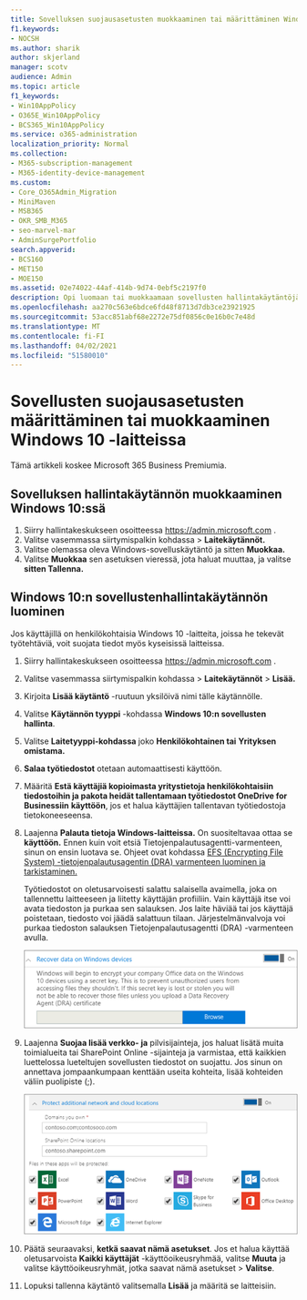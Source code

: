```yaml
---
title: Sovelluksen suojausasetusten muokkaaminen tai määrittäminen Windows 10 -laitteissa
f1.keywords:
- NOCSH
ms.author: sharik
author: skjerland
manager: scotv
audience: Admin
ms.topic: article
f1_keywords:
- Win10AppPolicy
- O365E_Win10AppPolicy
- BCS365_Win10AppPolicy
ms.service: o365-administration
localization_priority: Normal
ms.collection:
- M365-subscription-management
- M365-identity-device-management
ms.custom:
- Core_O365Admin_Migration
- MiniMaven
- MSB365
- OKR_SMB_M365
- seo-marvel-mar
- AdminSurgePortfolio
search.appverid:
- BCS160
- MET150
- MOE150
ms.assetid: 02e74022-44af-414b-9d74-0ebf5c2197f0
description: Opi luomaan tai muokkaamaan sovellusten hallintakäytäntöjä ja suojaamaan työtiedostoja käyttäjien henkilökohtaisissa Windows 10 -laitteissa.
ms.openlocfilehash: aa270c563e6bdce6fd48f8713d7db3ce23921925
ms.sourcegitcommit: 53acc851abf68e2272e75df0856c0e16b0c7e48d
ms.translationtype: MT
ms.contentlocale: fi-FI
ms.lasthandoff: 04/02/2021
ms.locfileid: "51580010"
---
```

# <a name="set-or-edit-application-protection-settings-for-windows-10-devices"></a>Sovellusten suojausasetusten määrittäminen tai muokkaaminen Windows 10 -laitteissa

Tämä artikkeli koskee Microsoft 365 Business Premiumia.

## <a name="edit-an-app-management-policy-for-windows-10"></a>Sovelluksen hallintakäytännön muokkaaminen Windows 10:ssä

1. Siirry hallintakeskukseen osoitteessa <a href="https://go.microsoft.com/fwlink/p/?linkid=837890" target="_blank">https://admin.microsoft.com</a> .     
2. Valitse vasemmassa siirtymispalkin kohdassa  \> **Laitekäytännöt.**
1. Valitse olemassa oleva Windows-sovelluskäytäntö ja sitten **Muokkaa.**
1. Valitse **Muokkaa** sen asetuksen vieressä, jota haluat muuttaa, ja valitse **sitten Tallenna.**

## <a name="create-an-app-management-policy-for-windows-10"></a>Windows 10:n sovellustenhallintakäytännön luominen

Jos käyttäjillä on henkilökohtaisia Windows 10 -laitteita, joissa he tekevät työtehtäviä, voit suojata tiedot myös kyseisissä laitteissa.
  
1. Siirry hallintakeskukseen osoitteessa <a href="https://go.microsoft.com/fwlink/p/?linkid=837890" target="_blank">https://admin.microsoft.com</a> . 
2. Valitse vasemmassa siirtymispalkin kohdassa  \> **Laitekäytännöt** \> **Lisää.**
3. Kirjoita **Lisää käytäntö** -ruutuun yksilöivä nimi tälle käytännölle. 
4. Valitse **Käytännön tyyppi** -kohdassa **Windows 10:n sovellusten hallinta**.
5. Valitse **Laitetyyppi-kohdassa** joko **Henkilökohtainen tai** **Yrityksen omistama.**
6. **Salaa työtiedostot** otetaan automaattisesti käyttöön. 
7. Määritä **Estä käyttäjiä kopioimasta yritystietoja henkilökohtaisiin tiedostoihin ja pakota heidät tallentamaan työtiedostot OneDrive for Businessiin** **käyttöön**, jos et halua käyttäjien tallentavan työtiedostoja tietokoneeseensa. 
9. Laajenna **Palauta tietoja Windows-laitteissa.** On suositeltavaa ottaa se **käyttöön.**
    Ennen kuin voit etsiä Tietojenpalautusagentti-varmenteen, sinun on ensin luotava se. Ohjeet ovat kohdassa [EFS (Encrypting File System) -tietojenpalautusagentin (DRA) varmenteen luominen ja tarkistaminen.](/windows/security/information-protection/windows-information-protection/create-and-verify-an-efs-dra-certificate)
    
    Työtiedostot on oletusarvoisesti salattu salaisella avaimella, joka on tallennettu laitteeseen ja liitetty käyttäjän profiiliin. Vain käyttäjä itse voi avata tiedoston ja purkaa sen salauksen. Jos laite häviää tai jos käyttäjä poistetaan, tiedosto voi jäädä salattuun tilaan. Järjestelmänvalvoja voi purkaa tiedoston salauksen Tietojenpalautusagentti (DRA) -varmenteen avulla.
    
    ![Browse to Data Recovery Agent certificate.](../media/7d7d664f-b72f-4293-a3e7-d0fa7371366c.png)
  
10. Laajenna **Suojaa lisää verkko- ja** pilvisijainteja, jos haluat lisätä muita toimialueita tai SharePoint Online -sijainteja ja varmistaa, että kaikkien luettelossa lueteltujen sovellusten tiedostot on suojattu. Jos sinun on annettava jompaankumpaan kenttään useita kohteita, lisää kohteiden väliin puolipiste (;).
    
    ![Expand Protect additional network and cloud locations, and enter domains or SharePoint Online sites you own.](../media/7afaa0c7-ba53-456d-8c61-312c45e09625.png)
  
11. Päätä seuraavaksi, **ketkä saavat nämä asetukset**. Jos et halua käyttää oletusarvoista **Kaikki käyttäjät** -käyttöoikeusryhmää, valitse **Muuta** ja valitse käyttöoikeusryhmät, jotka saavat nämä asetukset \> **Valitse**.
12. Lopuksi tallenna käytäntö valitsemalla **Lisää** ja määritä se laitteisiin.